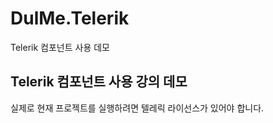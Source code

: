# DulMe.Telerik

Telerik 컴포넌트 사용 데모

## Telerik 컴포넌트 사용 강의 데모

실제로 현재 프로젝트를 실행하려면 텔레릭 라이선스가 있어야 합니다.

